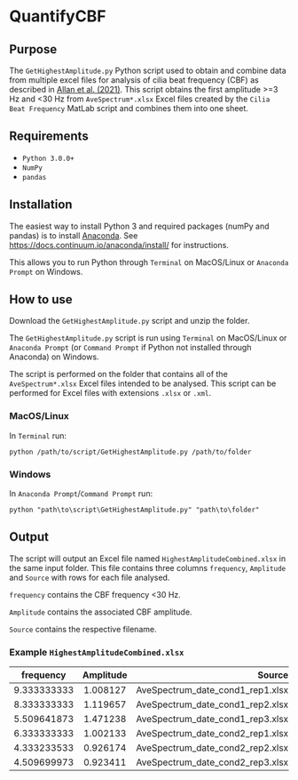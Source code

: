 # QuantifyCBF

## Purpose
The `GetHighestAmplitude.py` Python script used to obtain and combine data from multiple excel files for analysis of cilia beat frequency (CBF) as described in [Allan et al. (2021)](https://temporary.link). This script obtains the first amplitude >=3 Hz and <30 Hz from `AveSpectrum*.xlsx` Excel files created by the `Cilia Beat Frequency` MatLab script and combines them into one sheet.

## Requirements 

- `Python 3.0.0+`
- `NumPy`
- `pandas`

## Installation

The easiest way to install Python 3 and required packages (numPy and pandas) is to install [Anaconda](https://docs.continuum.io/anacondaorg/). See https://docs.continuum.io/anaconda/install/ for instructions.

This allows you to run Python through `Terminal` on MacOS/Linux or `Anaconda Prompt` on Windows.

## How to use

Download the `GetHighestAmplitude.py` script and unzip the folder.

The `GetHighestAmplitude.py` script is run using `Terminal` on MacOS/Linux or `Anaconda Prompt` (or `Command Prompt` if Python not installed through Anaconda) on Windows. 

The script is performed on the folder that contains all of the `AveSpectrum*.xlsx` Excel files intended to be analysed. This script can be performed for Excel files with extensions `.xlsx` or `.xml`. 

### MacOS/Linux
In `Terminal` run:

```
python /path/to/script/GetHighestAmplitude.py /path/to/folder
```

### Windows
In `Anaconda Prompt`/`Command Prompt` run:

```
python "path\to\script\GetHighestAmplitude.py" "path\to\folder"
```

## Output

The script will output an Excel file named `HighestAmplitudeCombined.xlsx` in the same input folder. This file contains three columns `frequency`, `Amplitude` and `Source` with rows for each file analysed. 

`frequency` contains the CBF frequency <30 Hz.

`Amplitude` contains the associated CBF amplitude.

`Source` contains the respective filename.

### Example `HighestAmplitudeCombined.xlsx`

| frequency     | Amplitude     | Source                           |
| ------------- |:-------------:| --------------------------------:|
| 9.333333333   | 1.008127      | AveSpectrum_date_cond1_rep1.xlsx |
| 8.333333333   | 1.119657      | AveSpectrum_date_cond1_rep2.xlsx |
| 5.509641873   | 1.471238      | AveSpectrum_date_cond1_rep3.xlsx |
| 6.333333333   | 1.002133      | AveSpectrum_date_cond2_rep1.xlsx |
| 4.333233533   | 0.926174      | AveSpectrum_date_cond2_rep2.xlsx |
| 4.509699973   | 0.923411      | AveSpectrum_date_cond2_rep3.xlsx |
